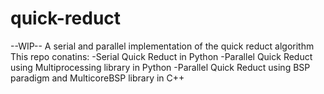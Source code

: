# quick-reduct
--WIP--
A serial and parallel implementation of the quick reduct algorithm 
This repo conatins:
-Serial Quick Reduct in Python
-Parallel Quick Reduct using Multiprocessing library in Python
-Parallel Quick Reduct using BSP paradigm and MulticoreBSP library in C++
